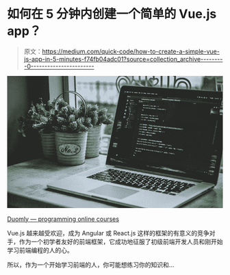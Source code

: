 # 如何在 5 分钟内创建一个简单的 Vue.js app？

> 原文：<https://medium.com/quick-code/how-to-create-a-simple-vue-js-app-in-5-minutes-f74fb04adc01?source=collection_archive---------0----------------------->

![](img/ce458eec5a50876fceb7cf403105563b.png)

[Duomly — programming online courses](https://www.duomly.com)

Vue.js 越来越受欢迎，成为 Angular 或 React.js 这样的框架的有意义的竞争对手，作为一个初学者友好的前端框架，它成功地征服了初级前端开发人员和刚开始学习前端编程的人的心。

所以，作为一个开始学习前端的人，你可能想练习你的知识和…